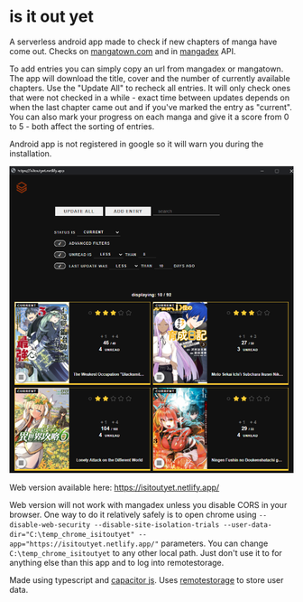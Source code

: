 # is it out yet
A serverless android app made to check if new chapters of manga have come out. Checks on [mangatown.com](https://www.mangatown.com/) and in [mangadex](https://mangadex.org/) API.

To add entries you can simply copy an url from mangadex or mangatown. The app will download the title, cover and the number of currently available chapters. Use the "Update All" to recheck all entries. It will only check ones that were not checked in a while - exact time between updates depends on when the last chapter came out and if you've marked the entry as "current". You can also mark your progress on each manga and give it a score from 0 to 5 - both affect the sorting of entries.

Android app is not registered in google so it will warn you during the installation.

![screenshot](https://raw.githubusercontent.com/weterynarzfred/manga-remotestorage/master/screenshots/app-1.png)

Web version available here: https://isitoutyet.netlify.app/

Web version will not work with mangadex unless you disable CORS in your browser. One way to do it relatively safely is to open chrome using `--disable-web-security --disable-site-isolation-trials --user-data-dir="C:\temp_chrome_isitoutyet" --app="https://isitoutyet.netlify.app/"` parameters. You can change `C:\temp_chrome_isitoutyet` to any other local path. Just don't use it to for anything else than this app and to log into remotestorage.

Made using typescript and [capacitor js](https://capacitorjs.com/). Uses [remotestorage](https://remotestorage.io/) to store user data.